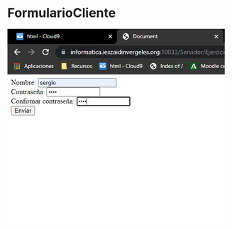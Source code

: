 # FormularioCliente

![Image text](https://github.com/Sergio9999/FormularioCliente/blob/main/f1.jpg)
